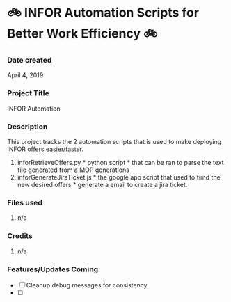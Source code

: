 # :bike:  INFOR Automation Scripts for Better Work Efficiency  :bike:

### Date created
April 4, 2019

### Project Title
INFOR Automation

### Description
This project tracks the 2 automation scripts that is used to make deploying INFOR offers easier/faster.

1. inforRetrieveOffers.py
        * python script
        * that can be ran to parse the text file generated from a MOP generations
2. inforGenerateJiraTicket.js
        * the google app script that used to fimd the new desired offers
        * generate a email to create a jira ticket.

### Files used
1. n/a

### Credits
1. n/a


### Features/Updates Coming
- [ ] Cleanup debug messages for consistency
- [ ]
